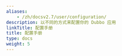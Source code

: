 ```yaml
---
aliases:
    - /zh/docsv2.7/user/configuration/
description: 以不同的方式来配置你的 Dubbo 应用
linkTitle: 配置手册
title: 配置手册
type: docs
weight: 5
---
```

